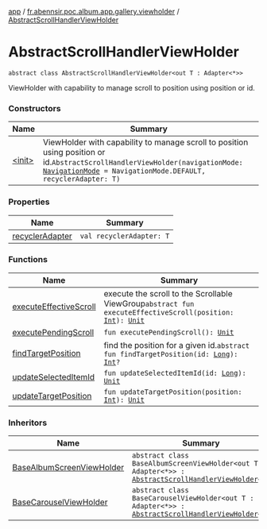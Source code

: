 [app](../../index.md) / [fr.abennsir.poc.album.app.gallery.viewholder](../index.md) / [AbstractScrollHandlerViewHolder](./index.md)

# AbstractScrollHandlerViewHolder

`abstract class AbstractScrollHandlerViewHolder<out T : Adapter<*>>`

ViewHolder with capability to manage scroll to position using position or id.

### Constructors

| Name | Summary |
|---|---|
| [&lt;init&gt;](-init-.md) | ViewHolder with capability to manage scroll to position using position or id.`AbstractScrollHandlerViewHolder(navigationMode: `[`NavigationMode`](../../fr.abennsir.poc.album.app.gallery.data/-navigation-mode/index.md)` = NavigationMode.DEFAULT, recyclerAdapter: T)` |

### Properties

| Name | Summary |
|---|---|
| [recyclerAdapter](recycler-adapter.md) | `val recyclerAdapter: T` |

### Functions

| Name | Summary |
|---|---|
| [executeEffectiveScroll](execute-effective-scroll.md) | execute the scroll to the Scrollable ViewGroup`abstract fun executeEffectiveScroll(position: `[`Int`](https://kotlinlang.org/api/latest/jvm/stdlib/kotlin/-int/index.html)`): `[`Unit`](https://kotlinlang.org/api/latest/jvm/stdlib/kotlin/-unit/index.html) |
| [executePendingScroll](execute-pending-scroll.md) | `fun executePendingScroll(): `[`Unit`](https://kotlinlang.org/api/latest/jvm/stdlib/kotlin/-unit/index.html) |
| [findTargetPosition](find-target-position.md) | find the position for a given id.`abstract fun findTargetPosition(id: `[`Long`](https://kotlinlang.org/api/latest/jvm/stdlib/kotlin/-long/index.html)`): `[`Int`](https://kotlinlang.org/api/latest/jvm/stdlib/kotlin/-int/index.html)`?` |
| [updateSelectedItemId](update-selected-item-id.md) | `fun updateSelectedItemId(id: `[`Long`](https://kotlinlang.org/api/latest/jvm/stdlib/kotlin/-long/index.html)`): `[`Unit`](https://kotlinlang.org/api/latest/jvm/stdlib/kotlin/-unit/index.html) |
| [updateTargetPosition](update-target-position.md) | `fun updateTargetPosition(position: `[`Int`](https://kotlinlang.org/api/latest/jvm/stdlib/kotlin/-int/index.html)`): `[`Unit`](https://kotlinlang.org/api/latest/jvm/stdlib/kotlin/-unit/index.html) |

### Inheritors

| Name | Summary |
|---|---|
| [BaseAlbumScreenViewHolder](../-base-album-screen-view-holder/index.md) | `abstract class BaseAlbumScreenViewHolder<out T : Adapter<*>> : `[`AbstractScrollHandlerViewHolder`](./index.md)`<T>` |
| [BaseCarouselViewHolder](../-base-carousel-view-holder/index.md) | `abstract class BaseCarouselViewHolder<out T : Adapter<*>> : `[`AbstractScrollHandlerViewHolder`](./index.md)`<T>` |
